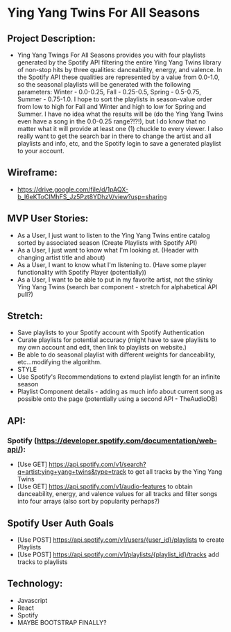 # Ying Yang Twins For All Seasons

## Project Description:

- Ying Yang Twings For All Seasons provides you with four playlists generated by the Spotify API filtering the entire Ying Yang Twins library of non-stop hits by three qualities: danceability, energy, and valence. In the Spotify API these qualities are represented by a value from 0.0-1.0, so the seasonal playlists will be generated with the following parameters: Winter - 0.0-0.25, Fall - 0.25-0.5, Spring - 0.5-0.75, Summer - 0.75-1.0. I hope to sort the playlists in season-value order from low to high for Fall and Winter and high to low for Spring and Summer. I have no idea what the results will be (do the Ying Yang Twins even have a song in the 0.0-0.25 range?!?!), but I do know that no matter what it will provide at least one (1) chuckle to every viewer. I also really want to get the search bar in there to change the artist and all playlists and info, etc, and the Spotify login to save a generated playlist to your account.

## Wireframe:

- https://drive.google.com/file/d/1pAQX-b_l6eKToCIMhFS_Jz5Pzt8YDhzV/view?usp=sharing

## MVP User Stories:

- As a User, I just want to listen to the Ying Yang Twins entire catalog sorted by associated season (Create Playlists with Spotify API)
- As a User, I just want to know what I'm looking at. (Header with changing artist title and about)
- As a User, I want to know what I'm listening to. (Have some player functionality with Spotify Player (potentially))
- As a User, I want to be able to put in my favorite artist, not the stinky Ying Yang Twins (search bar component - stretch for alphabetical API pull?)

## Stretch:

- Save playlists to your Spotify account with Spotify Authentication
- Curate playlists for potential accuracy (might have to save playlists to my own account and edit, then link to playlists on website.)
- Be able to do seasonal playlist with different weights for danceability, etc...modifying the algorithm.
- STYLE
- Use Spotify's Recommendations to extend playlist length for an infinite season
- Playlist Component details - adding as much info about current song as possible
  onto the page (potentially using a second API - TheAudioDB)

## API:

### Spotify (https://developer.spotify.com/documentation/web-api/):

- [Use GET] https://api.spotify.com/v1/search?q=artist:ying+yang+twins&type=track to get all tracks by the Ying Yang Twins
- [Use GET] https://api.spotify.com/v1/audio-features to obtain danceability, energy, and valence values for all tracks and filter songs into four arrays (also sort by popularity perhaps?)

## Spotify User Auth Goals

- [Use POST] https://api.spotify.com/v1/users/{user_id}/playlists to create Playlists
- [Use POST] https://api.spotify.com/v1/playlists/{playlist_id}/tracks add tracks to playlists

## Technology:

- Javascript
- React
- Spotify
- MAYBE BOOTSTRAP FINALLY?
